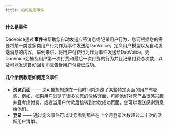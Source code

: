 ```yaml
---
title: 如何使用事件
---
```


#### 什么是事件

DaoVoice通过**事件**来帮助您自动发送应答消息或记录用户行为，您可根据您的需要将某一类或多类用户行为作为事件发送给DaoVoice，定义用户模型以及自动发送消息的内容，举例来讲，将用户付费行为作为事件发送给DaoVoice，则DaoVoice会捕捉用户第一次付费和最后一次付费的行为并且记录付费总次数，以及可以发送自动回复消息告诉用户付费已成功。

#### 几个示例教您如何定义事件

* **浏览页面** —— 您可能想知道在一段时间内浏览了某些特定页面的用户有哪些，例如，如果用户浏览了很多次您的价格页面，可能他们对您产品很感兴趣并且考虑付费。或者当用户付款后跳转到付款成功页面，您可以发送感谢消息给他们。
* **登录** —— 通过定义事件可以让您看到那些在上个月登录次数超过二十次的活跃用户清单。
